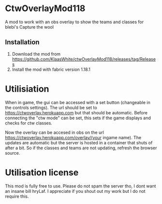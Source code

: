 # CtwOverlayMod118
A mod to work with an obs overlay to show the teams and classes for blebi's Capture the wool

## Installation
1. Download the mod from https://github.com/KlaasWhite/ctwOverlayMod118/releases/tag/Releases
2. Install the mod with fabric version 1.18.1

# Utilisiation
When in game, the gui can be accessed with a set button (changeable in the controls settings).
The url should be set to https://ctwoverlay.herokuapp.com but that should be automatic.
Before connecting the "ctw mode" can be set, this sets if the game displays and checks for ctw classes.

Now the overlay can be accesed in obs on the url https://ctwoverlay.herokuapp.com/overlay/(your ingame name).
The updates are automatic but the server is hosted in a container that shuts of after a bit. 
So if the classes and teams are not updating, refresh the browser source.

# Utilisation license
This mod is fully free to use.
Please do not spam the server tho, I dont want an insane bill hryLaf.
I appreciate if you shout out my work but I do not require this.
